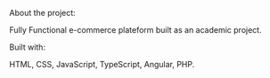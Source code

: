 About the project: 

Fully Functional e-commerce plateform built as an academic project.


Built with:

HTML, 
CSS,
JavaScript,
TypeScript,
Angular,
PHP.

